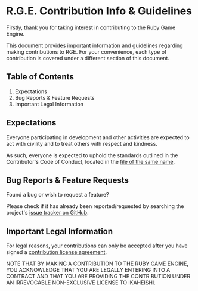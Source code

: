 R.G.E. Contribution Info & Guidelines
==========================================
Firstly, thank you for taking interest in contributing to the Ruby Game Engine.

This document provides important information and guidelines regarding making contributions to RGE. For your convenience, each type of contribution is covered under a different section of this document.

Table of Contents
------------------------------
1.	Expectations
2.	Bug Reports & Feature Requests
3.	Important Legal Information


Expectations
------------------------------
Everyone participating in development and other activities are expected to act with civility and to treat others with respect and kindness.

As such, everyone is expected to uphold the standards outlined in the Contributor's Code of Conduct, located in the [file of the same name](CODE_OF_CONDUCT).


Bug Reports & Feature Requests
------------------------------
Found a bug or wish to request a feature?

Please check if it has already been reported/requested by searching the project's [issue tracker on GitHub](https://github.com/Ikaheishi/Ruby-Game-Engine/issues).


Important Legal Information
------------------------------
For legal reasons, your contributions can only be accepted after you have signed a [contribution license agreement](http://ikaheishi.net/cla-info/).

NOTE THAT BY MAKING A CONTRIBUTION TO THE RUBY GAME ENGINE, YOU ACKNOWLEDGE THAT YOU ARE LEGALLY ENTERING INTO A CONTRACT AND THAT YOU ARE PROVIDING THE CONTRIBUTION UNDER AN IRREVOCABLE NON-EXCLUSIVE LICENSE TO IKAHEISHI.
